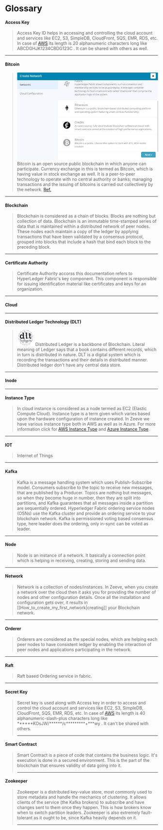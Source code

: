 # Glossary

#### Access Key



> Access Key ID helps in accessing and controlling the cloud account and services like EC2, S3, SimpleDB, CloudFront, SQS, EMR, RDS, etc. In case of [AWS](https://aws.amazon.com/) its length is 20 alphanumeric characters long like ABCDGHJK1234CBDG123C . It can be shared with others as well.

* * *

#### Bitcoin

> ![](images/bitcoin.jpg) Bitcoin is an open source public blockchain in which anyone can participate. Currency exchange in this is termed as Bitcoin, which is having value in stock exchange as well. It is a peer-to-peer technology to operate with no central authority or banks; managing transactions and the issuing of bitcoins is carried out collectively by the network. [Ref.](https://bitcoin.org/en/)

* * *

#### Blockchain

> Blockchain is considered as a chain of blocks. Blocks are nothing but collection of data. Blockchain is an immutable time-stamped series of data that is maintained within a distributed network of peer nodes. These nodes each maintain a copy of the ledger by applying transactions that have been validated by a consensus protocol, grouped into blocks that include a hash that bind each block to the preceding block.

* * *

#### Certificate Authority

> Certificate Authority accorss this documentation refers to HyperLedger Fabric's key component. This component is responsible for issuing identification material like certificates and keys for an organization. 

* * *

#### Cloud

* * *

<!-- #### Credits
>![](images/credits.png) Credits is a decentralized blockchain platform built over peer-to-peer principles in order to develop smart contracts and decentralized applications. Smart contracts are aiming to create high-performance applications. [Ref.](https://credits.com/)

* * * -->

#### Distributed Ledger Technology (DLT)
> ![](images/dlt.png) Distributed Ledger is a backbone of Blockchain. Literal meaning of Ledger says that a book contains different records, which in turn is distributed in nature. DLT is a digital system which is recording the transactions and their details in distributed manner. Distributed ledger don't have any central data store.
* * *

<!--#### Ethereum

> ![](images/ethereum.png) Ethereum is an open-source, public, blockchain based distributed computing platform and operating system which involves smart contract (business logic coded script) functionality. Ether is a token whose blockchain is generated by the Ethereum platform. Ether is a currency used for the transactions between accounts and also used to compensate participating mining nodes for computations performed. [Ref.](https://www.ethereum.org/)

 * * *

 #### Hyperledger Fabric

> ![](images/fabric.png) Hyperledger Fabric is an open source enterprise-grade permissioned distributed ledger technology (DLT) platform, designed for use in enterprise contexts, that delivers some key differentiating capabilities over other popular distributed ledger or blockchain platforms. [Ref.](https://hyperledger-fabric.readthedocs.io/en/release-1.4/whatis.html)

* * * -->

#### Inode

* * *

#### Instance Type

> In cloud instance is considered as a node termed as EC2 (Elastic Compute Cloud). Instance type is a term given which varies based upon the hardware configuration of instance created. In Zeeve we have various instance type both in AWS as well as in Azure. For more information click for [AWS Instance Type](https://aws.amazon.com/ec2/instance-types/) and [Azure Instance Type](https://azure.microsoft.com/en-in/pricing/details/virtual-machines/linux/).

* * *

#### IOT

> Internet of Things

* * *


#### Kafka

> Kafka is a message handling system which uses Publish-Subscribe model. Consumers subscribe to the topic to receive new messages, that are published by a Producer. Topics are nothing but messages, so when they become huge in number, then they are split into partitions, and Kafka guarantees that all messages inside a partition are sequentially ordered. Hyperledger Fabric ordering service nodes (OSNs) use the Kafka cluster and provide an ordering service to your blockchain network. Kafka is permissioned voting based consensus type, here leader does the ordering, only in-sync can be voted as leader. 

* * *


#### Node

> Node is an instance of a network. It basically a connection point which is helping in receiving, creating, storing and sending data.

* * *

#### Network

> Network is a collection of nodes/instances. In Zeeve, when you create a network over the cloud then it asks you for providing the number of nodes and other configuration details. Once all the installation and configuration gets over, it results in [[How_to_create_my_first_network|creating]] your Blockchain network.

* * *


#### Orderer

> Orderers are considered as the special nodes, which are helping each peer nodes to have consistent ledger by enabling the interaction of peer nodes and applications participating in the network.


* * *

#### Raft

> Raft based Ordering service in fabric.


* * *

<!-- #### Sawtooth

> ![](images/sawtooth.png) Hyperledger Sawtooth is an enterprise blockchain platform for building distributed ledger applications and networks. The design philosophy targets keeping ledgers distributed and making smart contracts safe, particularly for enterprise use. [Ref.](https://sawtooth.hyperledger.org/docs/core/releases/1.0/introduction.html)
> 
> * * * -->


#### Secret Key

> Secret key is used along with Access key in order to access and control the cloud account and services like EC2, S3, SimpleDB, CloudFront, SQS, EMR, RDS, etc. In case of [AWS](https://aws.amazon.com/) its length is 40 alphanumeric-slash-plus characters long like \*\*\*\*\*\*KOsJW/\*\*\*\*\*\*/c\*\*\*\*\*\*\*\*\*+\*\*\*wy . It can't be shared with others.
>
> * * *

#### Smart Contract

> Smart Contract is a piece of code that contains the business logic. It's execution is done in a secured environment. This is the part of the blockchain that ensures validity of data going into it.  
>
> * * *

#### Zookeeper

> Zookeeper is a distributed key-value store, most commonly used to store metadata and handle the mechanics of clustering. It allows clients of the service (the Kafka brokers) to subscribe and have changes sent to them once they happen. This is how brokers know when to switch partition leaders. Zookeeper is also extremely fault-tolerant as it ought to be, since Kafka heavily depends on it.
> * * *